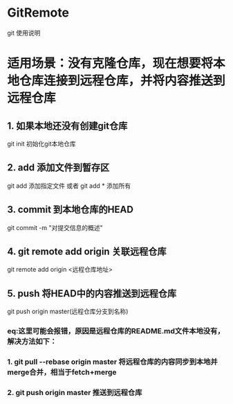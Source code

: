 # GitRemote
git 使用说明
# 适用场景：没有克隆仓库，现在想要将本地仓库连接到远程仓库，并将内容推送到远程仓库
## 1. 如果本地还没有创建git仓库
git init  初始化git本地仓库
## 2. add 添加文件到暂存区
git add <filename> 添加指定文件
或者 git add * 添加所有
## 3. commit 到本地仓库的HEAD
git commit -m "对提交信息的概述"
## 4. git remote add origin <service> 关联远程仓库
git remote add origin <远程仓库地址>
## 5. push 将HEAD中的内容推送到远程仓库
git push origin master(远程仓库分支到名称)
### eq:这里可能会报错，原因是远程仓库的README.md文件本地没有，解决方法如下：
### 1. git pull --rebase origin master 将远程仓库的内容同步到本地并merge合并，相当于fetch+merge
### 2. git push origin master 推送到远程仓库


